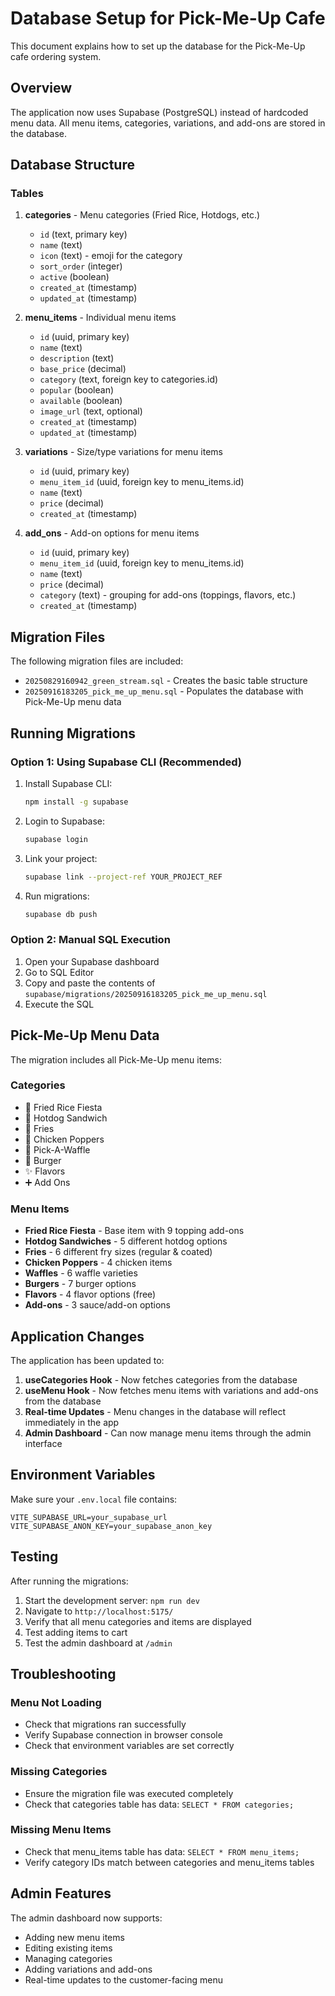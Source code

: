 # Database Setup for Pick-Me-Up Cafe

This document explains how to set up the database for the Pick-Me-Up cafe ordering system.

## Overview

The application now uses Supabase (PostgreSQL) instead of hardcoded menu data. All menu items, categories, variations, and add-ons are stored in the database.

## Database Structure

### Tables

1. **categories** - Menu categories (Fried Rice, Hotdogs, etc.)
   - `id` (text, primary key)
   - `name` (text)
   - `icon` (text) - emoji for the category
   - `sort_order` (integer)
   - `active` (boolean)
   - `created_at` (timestamp)
   - `updated_at` (timestamp)

2. **menu_items** - Individual menu items
   - `id` (uuid, primary key)
   - `name` (text)
   - `description` (text)
   - `base_price` (decimal)
   - `category` (text, foreign key to categories.id)
   - `popular` (boolean)
   - `available` (boolean)
   - `image_url` (text, optional)
   - `created_at` (timestamp)
   - `updated_at` (timestamp)

3. **variations** - Size/type variations for menu items
   - `id` (uuid, primary key)
   - `menu_item_id` (uuid, foreign key to menu_items.id)
   - `name` (text)
   - `price` (decimal)
   - `created_at` (timestamp)

4. **add_ons** - Add-on options for menu items
   - `id` (uuid, primary key)
   - `menu_item_id` (uuid, foreign key to menu_items.id)
   - `name` (text)
   - `price` (decimal)
   - `category` (text) - grouping for add-ons (toppings, flavors, etc.)
   - `created_at` (timestamp)

## Migration Files

The following migration files are included:

- `20250829160942_green_stream.sql` - Creates the basic table structure
- `20250916183205_pick_me_up_menu.sql` - Populates the database with Pick-Me-Up menu data

## Running Migrations

### Option 1: Using Supabase CLI (Recommended)

1. Install Supabase CLI:
   ```bash
   npm install -g supabase
   ```

2. Login to Supabase:
   ```bash
   supabase login
   ```

3. Link your project:
   ```bash
   supabase link --project-ref YOUR_PROJECT_REF
   ```

4. Run migrations:
   ```bash
   supabase db push
   ```

### Option 2: Manual SQL Execution

1. Open your Supabase dashboard
2. Go to SQL Editor
3. Copy and paste the contents of `supabase/migrations/20250916183205_pick_me_up_menu.sql`
4. Execute the SQL

## Pick-Me-Up Menu Data

The migration includes all Pick-Me-Up menu items:

### Categories
- 🍳 Fried Rice Fiesta
- 🌭 Hotdog Sandwich  
- 🍟 Fries
- 🍗 Chicken Poppers
- 🧇 Pick-A-Waffle
- 🍔 Burger
- ✨ Flavors
- ➕ Add Ons

### Menu Items
- **Fried Rice Fiesta** - Base item with 9 topping add-ons
- **Hotdog Sandwiches** - 5 different hotdog options
- **Fries** - 6 different fry sizes (regular & coated)
- **Chicken Poppers** - 4 chicken items
- **Waffles** - 6 waffle varieties
- **Burgers** - 7 burger options
- **Flavors** - 4 flavor options (free)
- **Add-ons** - 3 sauce/add-on options

## Application Changes

The application has been updated to:

1. **useCategories Hook** - Now fetches categories from the database
2. **useMenu Hook** - Now fetches menu items with variations and add-ons from the database
3. **Real-time Updates** - Menu changes in the database will reflect immediately in the app
4. **Admin Dashboard** - Can now manage menu items through the admin interface

## Environment Variables

Make sure your `.env.local` file contains:

```env
VITE_SUPABASE_URL=your_supabase_url
VITE_SUPABASE_ANON_KEY=your_supabase_anon_key
```

## Testing

After running the migrations:

1. Start the development server: `npm run dev`
2. Navigate to `http://localhost:5175/`
3. Verify that all menu categories and items are displayed
4. Test adding items to cart
5. Test the admin dashboard at `/admin`

## Troubleshooting

### Menu Not Loading
- Check that migrations ran successfully
- Verify Supabase connection in browser console
- Check that environment variables are set correctly

### Missing Categories
- Ensure the migration file was executed completely
- Check that categories table has data: `SELECT * FROM categories;`

### Missing Menu Items
- Check that menu_items table has data: `SELECT * FROM menu_items;`
- Verify category IDs match between categories and menu_items tables

## Admin Features

The admin dashboard now supports:
- Adding new menu items
- Editing existing items
- Managing categories
- Adding variations and add-ons
- Real-time updates to the customer-facing menu
